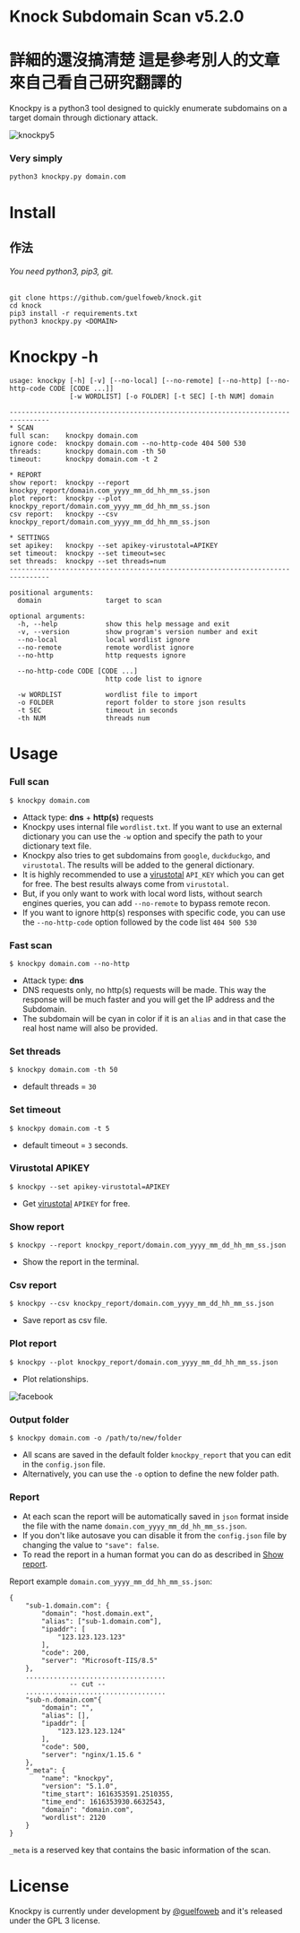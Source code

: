 # Knock Subdomain Scan v5.2.0
# 詳細的還沒搞清楚 這是參考別人的文章 來自己看自己研究翻譯的

Knockpy is a python3 tool designed to quickly enumerate subdomains on a target domain through dictionary attack.

![knockpy5](https://user-images.githubusercontent.com/41558/111915750-1bad8f80-8a78-11eb-951a-d5da1adc2bdc.png)

### Very simply
```python3 knockpy.py domain.com```

# Install
## 作法
###### You need python3, pip3, git.


```
git clone https://github.com/guelfoweb/knock.git
cd knock
pip3 install -r requirements.txt
python3 knockpy.py <DOMAIN>
```

# Knockpy -h

```
usage: knockpy [-h] [-v] [--no-local] [--no-remote] [--no-http] [--no-http-code CODE [CODE ...]] 
               [-w WORDLIST] [-o FOLDER] [-t SEC] [-th NUM] domain

--------------------------------------------------------------------------------
* SCAN
full scan:    knockpy domain.com
ignore code:  knockpy domain.com --no-http-code 404 500 530
threads:      knockpy domain.com -th 50
timeout:      knockpy domain.com -t 2

* REPORT
show report:  knockpy --report knockpy_report/domain.com_yyyy_mm_dd_hh_mm_ss.json
plot report:  knockpy --plot knockpy_report/domain.com_yyyy_mm_dd_hh_mm_ss.json
csv report:   knockpy --csv knockpy_report/domain.com_yyyy_mm_dd_hh_mm_ss.json

* SETTINGS
set apikey:   knockpy --set apikey-virustotal=APIKEY
set timeout:  knockpy --set timeout=sec
set threads:  knockpy --set threads=num
--------------------------------------------------------------------------------

positional arguments:
  domain                target to scan

optional arguments:
  -h, --help            show this help message and exit
  -v, --version         show program's version number and exit
  --no-local            local wordlist ignore
  --no-remote           remote wordlist ignore
  --no-http             http requests ignore
                        
  --no-http-code CODE [CODE ...]
                        http code list to ignore
                        
  -w WORDLIST           wordlist file to import
  -o FOLDER             report folder to store json results
  -t SEC                timeout in seconds
  -th NUM               threads num

```

# Usage

### Full scan
```$ knockpy domain.com```

- Attack type: **dns** + **http(s)** requests
- Knockpy uses internal file ```wordlist.txt```. If you want to use an external dictionary you can use the ```-w``` option and specify the path to your dictionary text file.
- Knockpy also tries to get subdomains from ```google```, ```duckduckgo```, and ```virustotal```. The results will be added to the general dictionary.
- It is highly recommended to use a [virustotal](https://github.com/guelfoweb/knock#virustotal-apikey) ```API_KEY``` which you can get for free. The best results always come from ```virustotal```.
- But, if you only want to work with local word lists, without search engines queries, you can add ```--no-remote``` to bypass remote recon.
- If you want to ignore http(s) responses with specific code, you can use the ```--no-http-code``` option followed by the code list ```404 500 530```

### Fast scan
```$ knockpy domain.com --no-http```

- Attack type: **dns**
- DNS requests only, no http(s) requests will be made. This way the response will be much faster and you will get the IP address and the Subdomain.
- The subdomain will be cyan in color if it is an ```alias``` and in that case the real host name will also be provided.

### Set threads
```$ knockpy domain.com -th 50```

- default threads = ```30```

### Set timeout
```$ knockpy domain.com -t 5```

- default timeout = ```3``` seconds.

### Virustotal APIKEY
```$ knockpy --set apikey-virustotal=APIKEY```

- Get [virustotal](https://virustotal.com/) ```APIKEY``` for free.

### Show report
```$ knockpy --report knockpy_report/domain.com_yyyy_mm_dd_hh_mm_ss.json```
- Show the report in the terminal.

### Csv report
```$ knockpy --csv knockpy_report/domain.com_yyyy_mm_dd_hh_mm_ss.json```
- Save report as csv file.

### Plot report
```$ knockpy --plot knockpy_report/domain.com_yyyy_mm_dd_hh_mm_ss.json```
- Plot relationships.

![facebook](https://user-images.githubusercontent.com/41558/113183466-5a9bcc00-9254-11eb-8d9f-6a9c239eea7d.png)

### Output folder
```$ knockpy domain.com -o /path/to/new/folder```

- All scans are saved in the default folder ```knockpy_report``` that you can edit in the ```config.json``` file. 
- Alternatively, you can use the ```-o``` option to define the new folder path.

### Report
- At each scan the report will be automatically saved in ```json``` format inside the file with the name ```domain.com_yyyy_mm_dd_hh_mm_ss.json```.
- If you don't like autosave you can disable it from the ```config.json``` file by changing the value to ```"save": false```.
- To read the report in a human format you can do as described in [Show report](https://github.com/guelfoweb/knock#show-report).

Report example ```domain.com_yyyy_mm_dd_hh_mm_ss.json```:

```
{
    "sub-1.domain.com": {
        "domain": "host.domain.ext",
        "alias": ["sub-1.domain.com"],
        "ipaddr": [
            "123.123.123.123"
        ],
        "code": 200,
        "server": "Microsoft-IIS/8.5"
    },
    ...................................
               -- cut --
    ...................................
    "sub-n.domain.com"{
        "domain": "",
        "alias": [],
        "ipaddr": [
            "123.123.123.124"
        ],
        "code": 500,
        "server": "nginx/1.15.6 "
    },
    "_meta": {
        "name": "knockpy",
        "version": "5.1.0",
        "time_start": 1616353591.2510355,
        "time_end": 1616353930.6632543,
        "domain": "domain.com",
        "wordlist": 2120
    }
}
```

```_meta``` is a reserved key that contains the basic information of the scan.

# License

Knockpy is currently under development by [@guelfoweb](https://twitter.com/guelfoweb) and it's released under the GPL 3 license.
